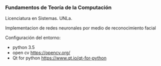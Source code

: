 ### Fundamentos de Teoría de la Computación 

Licenciatura en Sistemas. UNLa.

Implementacion de redes neuronales por medio de reconocimiento facial 

Configuración del entorno:
* python 3.5 
* open cv https://opencv.org/
* Qt for python https://www.qt.io/qt-for-python




